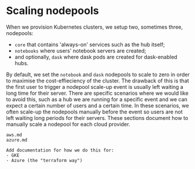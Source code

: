 # Scaling nodepools

When we provision Kubernetes clusters, we setup two, sometimes three, nodepools:

- `core` that contains 'always-on' services such as the hub itself;
- `notebooks` where users' notebook servers are created;
- and optionally, `dask` where dask pods are created for dask-enabled hubs.

By default, we set the `notebook` and `dask` nodepools to scale to zero in order to maximise the cost-effieciency of the cluster.
The drawback of this is that the first user to trigger a nodepool scale-up event is usually left waiting a long time for their server.
There are specific scenarios where we would like to avoid this, such as a hub we are running for a specific event and we can expect a certain number of users and a certain time.
In these scenarios, we often scale-up the nodepools manually before the event so users are not left waiting long periods for their servers.
These sections document how to manually scale a nodepool for each cloud provider.

```{toctree}
aws.md
azure.md
```

```{warning}
Add documentation for how we do this for:
- GKE
- Azure (the "terraform way")
```
